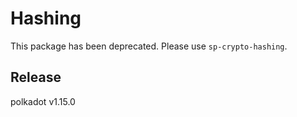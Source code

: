 # Hashing

This package has been deprecated. Please use `sp-crypto-hashing`.


## Release

polkadot v1.15.0
